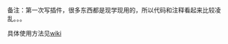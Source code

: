 备注：第一次写插件，很多东西都是现学现用的，所以代码和注释看起来比较凌乱。。。

具体使用方法见[wiki](https://github.com/azyl99/chrome-plugin/wiki)
